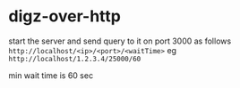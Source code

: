 # digz-over-http

start the server and send query to it on port 3000 as follows `http://localhost/<ip>/<port>/<waitTime>` eg `http://localhost/1.2.3.4/25000/60`

min wait time is 60 sec
